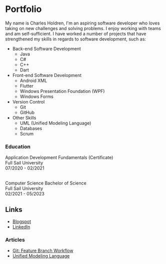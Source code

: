 

# Portfolio

My name is Charles Holdren, I'm an aspiring software developer who loves taking on new challenges and solving problems. I enjoy working with teams and am self-sufficient. I have worked a number of projects that have strengthened my skills in regards to software development, such as:

* Back-end Software Development
  * Java
  * C#
  * C++
  * Dart
* Front-end Software Development
  * Android XML
  * Flutter
  * Windows Presentation Foundation (WPF)
  * Windows Forms
* Version Control
  * Git
  * GitHub
* Other Skills
  * UML (Unified Modeling Language)
  * Databases
  * Scrum

### Education
Application Development Fundamentals (Certificate)<br>
Full Sail University<br>
07/2020 - 02/2021<br><br>


Computer Science Bachelor of Science<br>
Full Sail University<br>
02/2021 - 05/2023<br>

## Links
- [Blogspot](https://cfholdren.blogspot.com/)
- [LinkedIn](https://www.linkedin.com/in/charlesholdrenii/)

### Articles

- [Git: Feature Branch Workflow](https://holdrencharles-fs.github.io/Portfolio/docs/Holdren-Charles-Feature-Branch-Workflow)
- [Unified Modeling Language](https://holdrencharles-fs.github.io/Portfolio/docs/Unified%20Modeling%20Language/HoldrenCharles-UnifiedModelingLanguage)

